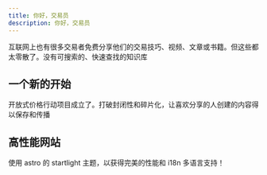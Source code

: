 ```yaml
---
title: 你好，交易员
description: 你好，交易员
---
```


互联网上也有很多交易者免费分享他们的交易技巧、视频、文章或书籍。但这些都太零散了。没有可搜索的、快速查找的知识库

## 一个新的开始

开放式价格行动项目成立了。打破封闭性和碎片化，让喜欢分享的人创建的内容得以保存和传播

## 高性能网站

使用 astro 的 startlight 主题，以获得完美的性能和 i18n 多语言支持！